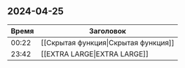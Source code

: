 ## 2024-04-25
| Время | Заголовок |
| --- | --- |
| 00:22 | [[Скрытая функция\|Скрытая функция]] |
| 23:42 | [[EXTRA LARGE\|EXTRA LARGE]] |
